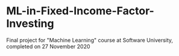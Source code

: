 # ML-in-Fixed-Income-Factor-Investing
Final project for "Machine Learning" course at Software University, completed on 27 November 2020
